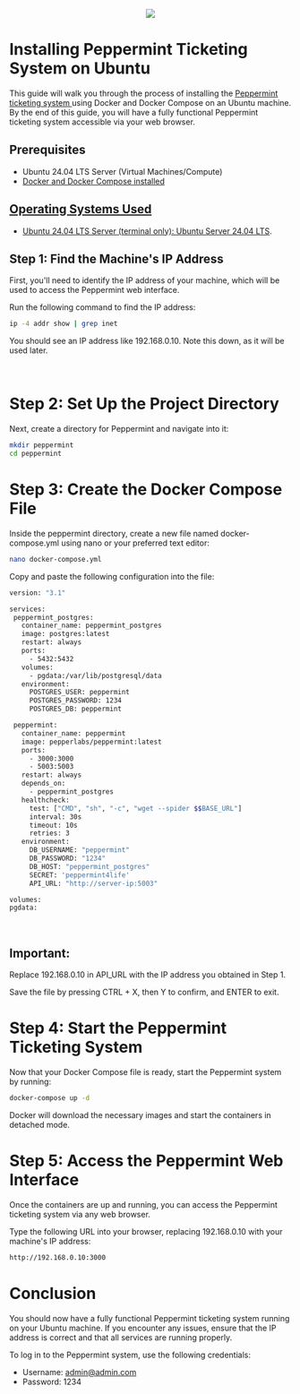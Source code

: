 <p align="center">
<img src="https://i.imgur.com/xJ7Nzqj.png"/>
</p>

<h1>Installing Peppermint Ticketing System on Ubuntu</h1>
This guide will walk you through the process of installing the <a href="https://github.com/bztoothman/Installing-Docker-and-Docker-Compose">Peppermint ticketing system </a> using Docker and Docker Compose on an Ubuntu machine. By the end of this guide, you will have a fully functional Peppermint ticketing system accessible via your web browser.

<h2>Prerequisites</h2>

- Ubuntu 24.04 LTS Server (Virtual Machines/Compute)
- <a href="https://github.com/bztoothman/Installing-Docker-and-Docker-Compose"> Docker and Docker Compose installed

<h2>Operating Systems Used </h2>

- Ubuntu 24.04 LTS Server (terminal only): <a href="https://ubuntu.com/download/server">Ubuntu Server 24.04 LTS</a>.

<h2>Step 1: Find the Machine's IP Address</h2>

<p>
</p>
<p>
First, you'll need to identify the IP address of your machine, which will be used to access the Peppermint web interface.

Run the following command to find the IP address:

 ```bash
ip -4 addr show | grep inet
```
You should see an IP address like 192.168.0.10. Note this down, as it will be used later.
</p>
<br />

<h1>Step 2: Set Up the Project Directory</h1>
 
<p>
Next, create a directory for Peppermint and navigate into it:
</p>
<p>
 
 ```bash
mkdir peppermint
cd peppermint
 ```
<h1>Step 3: Create the Docker Compose File</h1>
<p>
 Inside the peppermint directory, create a new file named docker-compose.yml using nano or your preferred text editor:
  
 ```bash
nano docker-compose.yml
 ```
Copy and paste the following configuration into the file:

 ```bash
version: "3.1"
 
services:
  peppermint_postgres:
    container_name: peppermint_postgres
    image: postgres:latest
    restart: always
    ports:
      - 5432:5432
    volumes:
      - pgdata:/var/lib/postgresql/data
    environment:
      POSTGRES_USER: peppermint
      POSTGRES_PASSWORD: 1234
      POSTGRES_DB: peppermint
 
  peppermint:
    container_name: peppermint
    image: pepperlabs/peppermint:latest
    ports:
      - 3000:3000
      - 5003:5003
    restart: always
    depends_on:
      - peppermint_postgres
    healthcheck:
      test: ["CMD", "sh", "-c", "wget --spider $$BASE_URL"]
      interval: 30s
      timeout: 10s
      retries: 3
    environment:
      DB_USERNAME: "peppermint"
      DB_PASSWORD: "1234"
      DB_HOST: "peppermint_postgres"
      SECRET: 'peppermint4life'
      API_URL: "http://server-ip:5003"
 
volumes:
 pgdata:
 ```
</p>
<br />

<h2>Important:</h2>
<p>Replace 192.168.0.10 in API_URL with the IP address you obtained in Step 1.</p>
Save the file by pressing CTRL + X, then Y to confirm, and ENTER to exit.

<h1>Step 4: Start the Peppermint Ticketing System</h1>
<p>
Now that your Docker Compose file is ready, start the Peppermint system by running:
  
 ```bash
docker-compose up -d
```
Docker will download the necessary images and start the containers in detached mode.
</p>
<h1>Step 5: Access the Peppermint Web Interface</h1>
<p>Once the containers are up and running, you can access the Peppermint ticketing system via any web browser.

Type the following URL into your browser, replacing 192.168.0.10 with your machine's IP address:

 ```bash
http://192.168.0.10:3000
```
</p>
<h1>Conclusion</h1>
<p>
You should now have a fully functional Peppermint ticketing system running on your Ubuntu machine. If you encounter any issues, ensure that the IP address is correct and that all services are running properly.

To log in to the Peppermint system, use the following credentials:

- Username: admin@admin.com
- Password: 1234
</p>
<br />

